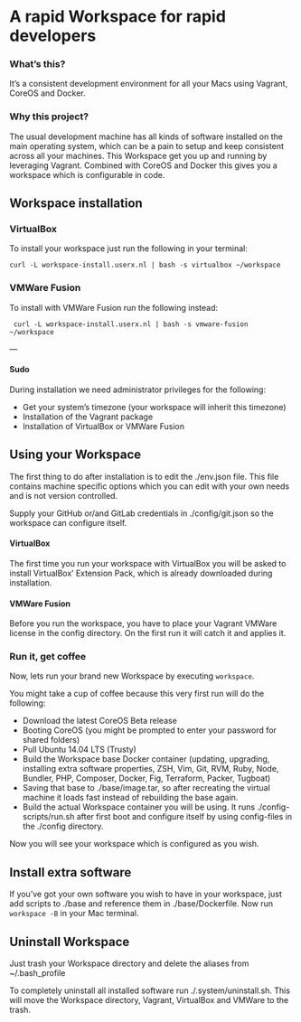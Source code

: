 # A rapid Workspace for rapid developers

### What’s this?
It’s a consistent development environment for all your Macs using Vagrant, CoreOS and Docker.

### Why this project?
The usual development machine has all kinds of software installed on the main operating system, which can be a pain to setup and keep consistent across all your machines. This Workspace get you up and running by leveraging Vagrant. Combined with CoreOS and Docker this gives you a workspace which is configurable in code.

## Workspace installation

### VirtualBox
To install your workspace just run the following in your terminal:

	curl -L workspace-install.userx.nl | bash -s virtualbox ~/workspace

### VMWare Fusion
To install with VMWare Fusion run the following instead:

	 curl -L workspace-install.userx.nl | bash -s vmware-fusion ~/workspace

—

#### Sudo
During installation we need administrator privileges for the following:
- Get your system’s timezone (your workspace will inherit this timezone)
- Installation of the Vagrant package
- Installation of VirtualBox or VMWare Fusion

## Using your Workspace
The first thing to do after installation is to edit the ./env.json file. This file contains machine specific options which you can edit with your own needs and is not version controlled.

Supply your GitHub or/and GitLab credentials in ./config/git.json so the workspace can configure itself.

#### VirtualBox
The first time you run your workspace with VirtualBox you will be asked to install VirtualBox’ Extension Pack, which is already downloaded during installation.

#### VMWare Fusion
Before you run the workspace, you have to place your Vagrant VMWare license in the config directory. On the first run it will catch it and applies it.

### Run it, get coffee
Now, lets run your brand new Workspace by executing `workspace`.

You might take a cup of coffee because this very first run will do the following:
- Download the latest CoreOS Beta release
- Booting CoreOS (you might be prompted to enter your password for shared folders)
- Pull Ubuntu 14.04 LTS (Trusty)
- Build the Workspace base Docker container (updating, upgrading, installing extra software properties, ZSH, Vim, Git, RVM, Ruby, Node,  Bundler, PHP, Composer, Docker, Fig, Terraform, Packer, Tugboat)
- Saving that base to ./base/image.tar, so after recreating the virtual machine it loads fast instead of rebuilding the base again.
- Build the actual Workspace container you will be using. It runs ./config-scripts/run.sh after first boot and configure itself by using config-files in the ./config directory.

Now you will see your workspace which is configured as you wish.

## Install extra software
If you’ve got your own software you wish to have in your workspace, just add scripts to ./base and reference them in ./base/Dockerfile. Now run `workspace -B` in your Mac terminal.

## Uninstall Workspace
Just trash your Workspace directory and delete the aliases from ~/.bash_profile

To completely uninstall all installed software run ./.system/uninstall.sh. This will move the Workspace directory, Vagrant, VirtualBox and VMWare to the trash.